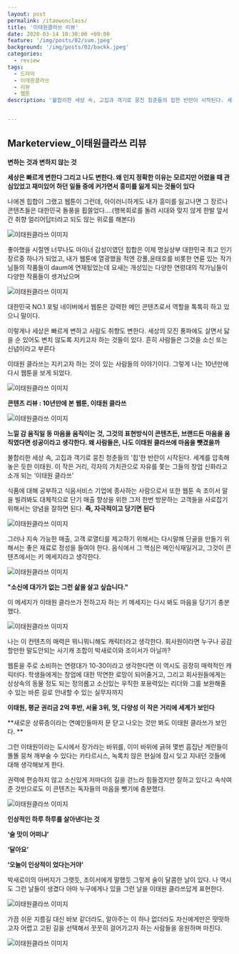```yaml
---
layout: post
permalink: /itaewonclass/
title: '이태원클라쓰 리뷰'
date: 2020-03-14 10:30:00 +09:00
feature: '/img/posts/02/sum.jpeg'
background: '/img/posts/02/backk.jpeg'
categories:
  - review
tags:
  - 드라마
  - 이태원클라쓰
  - 리뷰
  - 웹툰
description: '불합리한 세상 속, 고집과 객기로 뭉친 청춘들의 힙한 반란이 시작된다. 세계를 압축해 놓은 듯한 이태원. 이 작은 거리, 각자의 가치관으로 자유를 쫓는 그들의 창업 신화, 이태원 클라쓰'


---
```


## Marketerview_이태원클라쓰 리뷰

**변하는 것과 변하지 않는 것** 



**세상은 빠르게 변한다 그리고 나도 변한다. 왜 인지 정확한 이유는 모르지만 어렸을 때 관심있었고 재미있어 하던 일들 중에 커가면서 흥미를 잃게 되는 것들이 있다**

나에겐 힙합이 그랬고 웹툰이 그런데, 아이러니하게도 내가 흥미를 잃고나면 그 장르나 콘텐츠들은 대한민국 돌풍을 휩쓸었다....(행복회로를 돌려 시대와 맞지 않게 한발 앞서간 취향 얼리어답터라고 되도 않는 위로를 해본다)

![이태원클라쓰 이미지](/img/posts/02/01.jpg)

좋아했을 시절엔 너무나도 마이너 감성이였던 힙합은 이제 명실상부 대한민국 최고 인기 장르중 하나가 되었고, 내가 웹툰에 열광했을 적엔 강풀,윤태호를 비롯한 연륜 있는 작가님들의 작품들이 daum에 연재됬었는데 요새는 개성있는 다양한 연령대의 작가님들이 다양한 작품들이 생겨났으며 

![이태원클라쓰 이미지](/img/posts/02/02.jpg)

대한민국 NO.1 포털 네이버에서 웹툰은 강력한 메인 콘텐츠로서 역할을 톡톡히 하고 있으니 말이다.  

이렇게나 세상은 빠르게 변하고 사람도 취향도 변한다. 세상의 모진 풍파에도 살면서 닳을 순 있어도 변치 않도록 지키고자 하는 것들이 있다. 흔히 사람들은 그것을 소신 또는 신념이라고 부른다 

이태원 클라쓰는 지키고자 하는 것이 있는 사람들의 이야기이다. 그렇게 나는 10년만에 다시 웹툰을 보게 되었다. 

![이태원클라쓰 이미지](/img/posts/02/title.png)

**콘텐츠 리뷰 : 10년만에 본 웹툰, 이태원 클라쓰**

![이태원클라쓰 이미지](/img/posts/02/a.jpeg)

**느낄 감 움직일 동 마음을 움직이는 것, 그것의 표현방식이 콘텐츠든, 브랜드든 마음을 움직였다면 성공이라고 생각한다. 왜 사람들은, 나도 이태원 클라쓰에 마음을 뺏겼을까**

불합리한 세상 속, 고집과 객기로 뭉친 청춘들의 '힙'한 반란이 시작된다. 세계를 압축해 놓은 듯한 이태원. 이 작은 거리, 각자의 가치관으로 자유를 쫓는 그들의 창업 신화라고 소개 되는 ‘이태원 클라쓰’ 

식품에 대해 공부하고 식음서비스 기업에 종사하는 사람으로서 또한 웹툰 속 조이서 말을 빌려봐도 대체적으로 단기 매출 향상을 위한 그저 한번 방문하는 고객들을 사로잡기 위해서는 양념을 잘하면 된다. **즉, 자극적이고 당기면 된다**

![이태원클라쓰 이미지](/img/posts/02/f.jpeg)

그러나 지속 가능한 매출, 고객 로열티를 제고하기 위해서는 다시말해 단골을 만들기 위해서는 좋은 재료로 정성을 들여야 한다. 음식에서 그 핵심은 메인식재일거고, 그것이 콘텐츠에서는 키 메세지라고 생각한다. 

![이태원클라쓰 이미지](/img/posts/02/g.jpeg)

**"소신에 대가가 없는 그런 삶을 살고 싶습니다."** 

이 메세지가 이태원 클라쓰가 전하고자 하는 키 메세지는 다시 봐도 마음을 당기기 충분했다. 

![이태원클라쓰 이미지](/img/posts/02/b.jpeg)

나는 이 컨텐츠의 매력은 뭐니뭐니해도 캐릭터라고 생각한다. 회사원이라면 누구나 공감할만한 말도안되는 사기캐 조합이 박새로이와 조이서가 아닐까? 

웹툰을 주로 소비하는 연령대가 10-30이라고 생각한다면 이 역시도 굉장히 매력적인 캐릭터다. 학생들에게는 창업에 대한 막연한 로망이 되어줄거고, 그리고 회사원들에게는 상상속의 동물 정도 되는 정의롭고 소신있는 우직한 포용력있는 리더와 그를 보완해줄 수 있는 바른 길로 안내할 수 있는 실무자까지 



**이태원, 평균 권리금 2억 후반, 서울 3위, 멋, 다양성 이 작은 거리에 세계가 보인다**

**새로운 상류층이라는 연예인들마저 문 닫고 나오는 것만 봐도 이태원 클라쓰가 보인다. **

그런 이태원이라는 도시에서 장가라는 바위를, 이미 바위에 긁혀 몇번 흠집난 계란들이 똘똘 뭉쳐 깨부술 수 있다는 카타르시스, 녹록치 않은 현실에 잠시 잊고 지내던 것들에 대해 생각해보게 한다. 

권력에 편승하지 않고 소신있게 저마다의 길을 걷느라 힘들겠지만 잘하고 있다고 속삭여준 것만으로도 이 콘텐츠는 독자들의 마음을 뺏기에 충분했다. 

![이태원클라쓰 이미지](/img/posts/02/c.jpeg)

**인상적인 하루 하루를 살아낸다는 것**

**‘술 맛이 어떠냐’**

**‘달아요’**

**‘오늘이 인상적이 었다는거야’**



박새로이의 아버지가 그랫듯, 조이서에게 말했듯 그렇게 술이 달콤한 날이 있다.  나 역시도 그런 날들이 생겼다 아마 누구에게나 있을 그런 날을 이태원 클라쓰답게 표현한다. 

![이태원클라쓰 이미지](/img/posts/02/i.jpeg)

가끔 쉬운 지름길 대신 바보 같더라도, 알아주는 이 하나 없더라도 자신에게만은 떳떳하고자 어렵고 고된 길을 선택해서 꿋꿋히 걸어가고자 하는 사람들을 응원하며 마친다. 

![이태원클라쓰 이미지](/img/posts/02/e.jpeg)